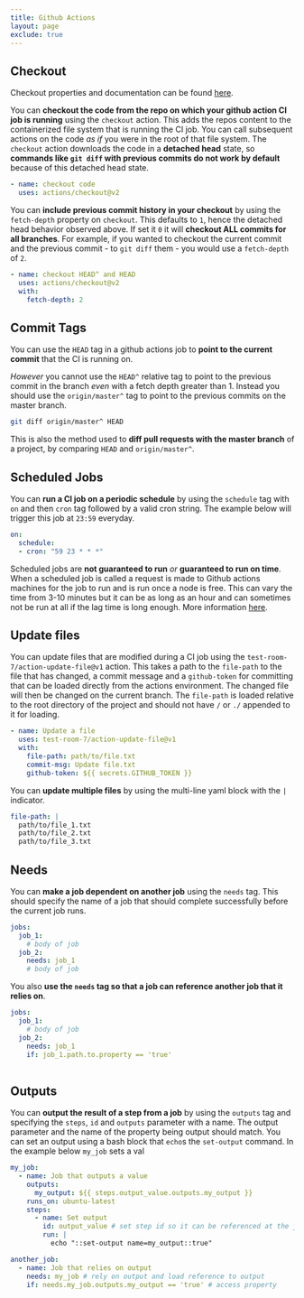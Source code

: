 ```yaml
---
title: Github Actions
layout: page
exclude: true
---
```


## Checkout

Checkout properties and documentation can be found [here](https://github.com/actions/checkout).

You can **checkout the code from the repo on which your github action CI job is running** using the `checkout` action. This adds the repos content to the containerized file system that is running the CI job. You can call subsequent actions on the code *as if* you were in the root of that file system. The `checkout` action downloads the code in a **detached head** state, so **commands like `git diff` with previous commits do not work by default** because of this detached head state.
```yaml
- name: checkout code
  uses: actions/checkout@v2
```

You can **include previous commit history in your checkout** by using the `fetch-depth` property on `checkout`. This defaults to `1`, hence the detached head behavior observed above. If set it `0` it will **checkout ALL commits for all branches**. For example, if you wanted to checkout the current commit and the previous commit - to `git diff` them - you would use a `fetch-depth` of `2`.
```yaml
- name: checkout HEAD^ and HEAD
  uses: actions/checkout@v2
  with:
    fetch-depth: 2
```

## Commit Tags

You can use the `HEAD` tag in a github actions job to **point to the current commit** that the CI is running on.

*However* you cannot use the `HEAD^` relative tag to point to the previous commit in the branch *even* with a fetch depth greater than 1. Instead you should use the `origin/master^` tag to point to the previous commits on the master branch.
```bash
git diff origin/master^ HEAD
```

This is also the method used to **diff pull requests with the master branch** of a project, by comparing `HEAD` and `origin/master^`.

## Scheduled Jobs

You can **run a CI job on a periodic schedule** by using the `schedule` tag with `on` and then `cron` tag followed by a valid cron string. The example below will trigger this job at `23:59` everyday.
```yaml
on:
  schedule:
  - cron: "59 23 * * *"
```

Scheduled jobs are **not guaranteed to run** *or* **guaranteed to run on time**. When a scheduled job is called a request is made to Github actions machines for the job to run and is run once a node is free. This can vary the time from 3-10 minutes but it can be as long as an hour and can sometimes not be run at all if the lag time is long enough. More information [here](https://upptime.js.org/blog/2021/01/22/github-actions-schedule-not-working/).

## Update files

You can update files that are modified during a CI job using the `test-room-7/action-update-file@v1` action. This takes a path to the `file-path` to the file that has changed, a commit message and a `github-token` for committing that can be loaded directly from the actions environment. The changed file will then be changed on the current branch. The `file-path` is loaded relative to the root directory of the project and should not have `/` or `./` appended to it for loading.
```yaml
- name: Update a file
  uses: test-room-7/action-update-file@v1
  with:
    file-path: path/to/file.txt
    commit-msg: Update file.txt
    github-token: ${{ secrets.GITHUB_TOKEN }}
```

You can **update multiple files** by using the multi-line yaml block with the `|` indicator.
```yaml
file-path: |
  path/to/file_1.txt
  path/to/file_2.txt
  path/to/file_3.txt
```

## Needs

You can **make a job dependent on another job** using the `needs` tag. This should specify the name of a job that should complete successfully before the current job runs.
```yaml
jobs:
  job_1:
    # body of job
  job_2:
    needs: job_1
    # body of job
```

You also **use the `needs` tag so that a job can reference another job that it relies on**.
```yaml
jobs:
  job_1:
    # body of job
  job_2:
    needs: job_1
    if: job_1.path.to.property == 'true'
  
```

## Outputs

You can **output the result of a step from a job** by using the `outputs` tag and specifying the `steps`, `id` and `outputs` parameter with a name. The output parameter and the name of the property being output should match. You can set an output using a bash block that `echo`s the `set-output` command.  In the example below `my_job` sets a val
```yaml
my_job:
  - name: Job that outputs a value
    outputs:
      my_output: ${{ steps.output_value.outputs.my_output }}
    runs_on: ubuntu-latest
    steps:
      - name: Set output
        id: output_value # set step id so it can be referenced at the job level
        run: |
          echo "::set-output name=my_output::true"

another_job:
  - name: Job that relies on output
    needs: my_job # rely on output and load reference to output
    if: needs.my_job.outputs.my_output == 'true' # access property
```


<!--stackedit_data:
eyJoaXN0b3J5IjpbMTc4NDg0NDg0NCwxMDA2MDU5OTQ2LC05Mz
IyMDAyNDQsMTc1MTE4NTExMSwxNjU4OTU3NDUxLC03OTkxNjQ1
NzMsLTExMzA4MDI0NjcsMTM5MzQ2NjgzOSwyMTAwNTY2NTUzLC
0xODAwMDEwNjcyXX0=
-->